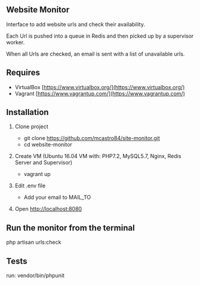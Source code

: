 ## Website Monitor

Interface to add website urls and check their availability.

Each Url is pushed into a queue in Redis and then picked up by a supervisor worker.

When all Urls are checked, an email is sent with a list of unavailable urls.

## Requires
- VirtualBox [https://www.virtualbox.org/](https://www.virtualbox.org/)
- Vagrant [https://www.vagrantup.com/](https://www.vagrantup.com/)

## Installation

1. Clone project
    * git clone https://github.com/mcastro84/site-monitor.git
    * cd website-monitor

2. Create VM (Ubuntu 16.04 VM with: PHP7.2, MySQL5.7, Nginx, Redis Server and Supervisor)
    * vagrant up

3. Edit .env file
   * Add your email to MAIL_TO

4. Open [http://localhost:8080](http://localhost:8080)

## Run the monitor from the terminal
php artisan urls:check

## Tests
run: vendor/bin/phpunit
